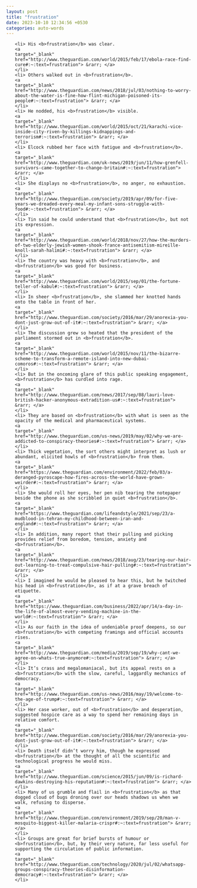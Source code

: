 ```yaml
---
layout: post
title: "frustration"
date: 2023-10-10 12:34:56 +0530
categories: auto-words
---
```

<ol>

    <li> His <b>frustration</b> was clear.
    <a 
    target="_blank" 
    href="http://www.theguardian.com/world/2015/feb/17/ebola-race-find-cure#:~:text=frustration"> &rarr; </a>
    </li>
    <li> Others walked out in <b>frustration</b>.
    <a 
    target="_blank" 
    href="http://www.theguardian.com/news/2018/jul/03/nothing-to-worry-about-the-water-is-fine-how-flint-michigan-poisoned-its-people#:~:text=frustration"> &rarr; </a>
    </li>
    <li> He nodded, his <b>frustration</b> visible.
    <a 
    target="_blank" 
    href="http://www.theguardian.com/world/2015/oct/21/karachi-vice-inside-city-riven-by-killings-kidnappings-and-terrorism#:~:text=frustration"> &rarr; </a>
    </li>
    <li> Elcock rubbed her face with fatigue and <b>frustration</b>.
    <a 
    target="_blank" 
    href="http://www.theguardian.com/uk-news/2019/jun/11/how-grenfell-survivors-came-together-to-change-britain#:~:text=frustration"> &rarr; </a>
    </li>
    <li> She displays no <b>frustration</b>, no anger, no exhaustion.
    <a 
    target="_blank" 
    href="http://www.theguardian.com/society/2019/apr/09/for-five-years-we-dreaded-every-meal-my-infant-sons-struggle-with-food#:~:text=frustration"> &rarr; </a>
    </li>
    <li> Tin said he could understand that <b>frustration</b>, but not its expression.
    <a 
    target="_blank" 
    href="http://www.theguardian.com/world/2018/nov/27/how-the-murders-of-two-elderly-jewish-women-shook-france-antisemitism-mireille-knoll-sarah-halimi#:~:text=frustration"> &rarr; </a>
    </li>
    <li> The country was heavy with <b>frustration</b>, and <b>frustration</b> was good for business.
    <a 
    target="_blank" 
    href="http://www.theguardian.com/world/2015/sep/01/the-fortune-teller-of-kabul#:~:text=frustration"> &rarr; </a>
    </li>
    <li> In sheer <b>frustration</b>, she slammed her knotted hands onto the table in front of her.
    <a 
    target="_blank" 
    href="http://www.theguardian.com/society/2016/mar/29/anorexia-you-dont-just-grow-out-of-it#:~:text=frustration"> &rarr; </a>
    </li>
    <li> The discussion grew so heated that the president of the parliament stormed out in <b>frustration</b>.
    <a 
    target="_blank" 
    href="http://www.theguardian.com/world/2015/nov/11/the-bizarre-scheme-to-transform-a-remote-island-into-new-dubai-comoros#:~:text=frustration"> &rarr; </a>
    </li>
    <li> But in the oncoming glare of this public speaking engagement, <b>frustration</b> has curdled into rage.
    <a 
    target="_blank" 
    href="http://www.theguardian.com/news/2017/sep/08/lauri-love-british-hacker-anonymous-extradition-us#:~:text=frustration"> &rarr; </a>
    </li>
    <li> They are based on <b>frustration</b> with what is seen as the opacity of the medical and pharmaceutical systems.
    <a 
    target="_blank" 
    href="http://www.theguardian.com/us-news/2019/may/02/why-we-are-addicted-to-conspiracy-theories#:~:text=frustration"> &rarr; </a>
    </li>
    <li> Thick vegetation, the sort others might interpret as lush or abundant, elicited howls of <b>frustration</b> from them.
    <a 
    target="_blank" 
    href="https://www.theguardian.com/environment/2022/feb/03/a-deranged-pyroscape-how-fires-across-the-world-have-grown-weirder#:~:text=frustration"> &rarr; </a>
    </li>
    <li> She would roll her eyes, her pen nib tearing the notepaper beside the phone as she scribbled in quiet <b>frustration</b>.
    <a 
    target="_blank" 
    href="https://www.theguardian.com/lifeandstyle/2021/sep/23/a-mudblood-in-tehran-my-childhood-between-iran-and-england#:~:text=frustration"> &rarr; </a>
    </li>
    <li> In addition, many report that their pulling and picking provides relief from boredom, tension, anxiety and <b>frustration</b>.
    <a 
    target="_blank" 
    href="http://www.theguardian.com/news/2018/aug/23/tearing-our-hair-out-learning-to-treat-compulsive-hair-pulling#:~:text=frustration"> &rarr; </a>
    </li>
    <li> I imagined he would be pleased to hear this, but he twitched his head in <b>frustration</b>, as if at a grave breach of etiquette.
    <a 
    target="_blank" 
    href="https://www.theguardian.com/business/2022/apr/14/a-day-in-the-life-of-almost-every-vending-machine-in-the-world#:~:text=frustration"> &rarr; </a>
    </li>
    <li> As our faith in the idea of undeniable proof deepens, so our <b>frustration</b> with competing framings and official accounts rises.
    <a 
    target="_blank" 
    href="http://www.theguardian.com/media/2019/sep/19/why-cant-we-agree-on-whats-true-anymore#:~:text=frustration"> &rarr; </a>
    </li>
    <li> It’s crass and megalomaniacal, but its appeal rests on a <b>frustration</b> with the slow, careful, laggardly mechanics of democracy.
    <a 
    target="_blank" 
    href="http://www.theguardian.com/us-news/2016/may/19/welcome-to-the-age-of-trump#:~:text=frustration"> &rarr; </a>
    </li>
    <li> Her case worker, out of <b>frustration</b> and desperation, suggested hospice care as a way to spend her remaining days in relative comfort.
    <a 
    target="_blank" 
    href="http://www.theguardian.com/society/2016/mar/29/anorexia-you-dont-just-grow-out-of-it#:~:text=frustration"> &rarr; </a>
    </li>
    <li> Death itself didn’t worry him, though he expressed <b>frustration</b> at the thought of all the scientific and technological progress he would miss.
    <a 
    target="_blank" 
    href="http://www.theguardian.com/science/2015/jun/09/is-richard-dawkins-destroying-his-reputation#:~:text=frustration"> &rarr; </a>
    </li>
    <li> Many of us grumble and flail in <b>frustration</b> as that dogged cloud of bugs droning over our heads shadows us when we walk, refusing to disperse.
    <a 
    target="_blank" 
    href="http://www.theguardian.com/environment/2019/sep/20/man-v-mosquito-biggest-killer-malaria-crispr#:~:text=frustration"> &rarr; </a>
    </li>
    <li> Groups are great for brief bursts of humour or <b>frustration</b>, but, by their very nature, far less useful for supporting the circulation of public information.
    <a 
    target="_blank" 
    href="http://www.theguardian.com/technology/2020/jul/02/whatsapp-groups-conspiracy-theories-disinformation-democracy#:~:text=frustration"> &rarr; </a>
    </li>